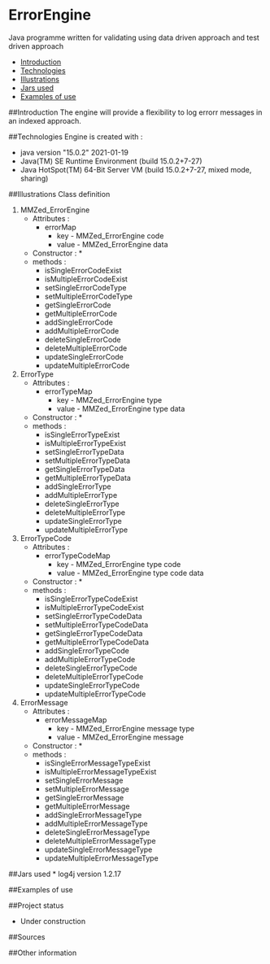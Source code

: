 # ErrorEngine
Java programme written for validating using data driven approach and test driven approach

* [Introduction](#introduction)
* [Technologies](#technologies)
* [Illustrations](#illustrations)
* [Jars used](#jars-used)
* [Examples of use](#examples-of-use)

##Introduction
The engine will provide a flexibility to log errorr messages in an indexed approach.

##Technologies
Engine is created with :
* java version "15.0.2" 2021-01-19
* Java(TM) SE Runtime Environment (build 15.0.2+7-27)
* Java HotSpot(TM) 64-Bit Server VM (build 15.0.2+7-27, mixed mode, sharing)

##Illustrations
Class definition
1. MMZed_ErrorEngine
    * Attributes :
        * errorMap
            * key - MMZed_ErrorEngine code
            * value - MMZed_ErrorEngine data
    * Constructor :
        * 
    * methods :
        * isSingleErrorCodeExist
        * isMultipleErrorCodeExist
        * setSingleErrorCodeType
        * setMultipleErrorCodeType
        * getSingleErrorCode
        * getMultipleErrorCode
        * addSingleErrorCode
        * addMultipleErrorCode
        * deleteSingleErrorCode
        * deleteMultipleErrorCode
        * updateSingleErrorCode
        * updateMultipleErrorCode
2. ErrorType
    * Attributes :
        * errorTypeMap
            * key - MMZed_ErrorEngine type
            * value - MMZed_ErrorEngine type data
    * Constructor :
        *
    * methods :
        * isSingleErrorTypeExist
        * isMultipleErrorTypeExist
        * setSingleErrorTypeData
        * setMultipleErrorTypeData
        * getSingleErrorTypeData
        * getMultipleErrorTypeData
        * addSingleErrorType
        * addMultipleErrorType
        * deleteSingleErrorType
        * deleteMultipleErrorType
        * updateSingleErrorType
        * updateMultipleErrorType
3. ErrorTypeCode
    * Attributes :
        * errorTypeCodeMap
            * key - MMZed_ErrorEngine type code
            * value - MMZed_ErrorEngine type code data
    * Constructor :
        *
    * methods :
        * isSingleErrorTypeCodeExist
        * isMultipleErrorTypeCodeExist
        * setSingleErrorTypeCodeData
        * setMultipleErrorTypeCodeData
        * getSingleErrorTypeCodeData
        * getMultipleErrorTypeCodeData
        * addSingleErrorTypeCode
        * addMultipleErrorTypeCode
        * deleteSingleErrorTypeCode
        * deleteMultipleErrorTypeCode
        * updateSingleErrorTypeCode
        * updateMultipleErrorTypeCode
4. ErrorMessage
    * Attributes :
        * errorMessageMap
            * key - MMZed_ErrorEngine message type
            * value - MMZed_ErrorEngine message
    * Constructor :
        *
    * methods :
        * isSingleErrorMessageTypeExist
        * isMultipleErrorMessageTypeExist
        * setSingleErrorMessage
        * setMultipleErrorMessage
        * getSingleErrorMessage
        * getMultipleErrorMessage
        * addSingleErrorMessageType
        * addMultipleErrorMessageType
        * deleteSingleErrorMessageType
        * deleteMultipleErrorMessageType
        * updateSingleErrorMessageType
        * updateMultipleErrorMessageType

##Jars used
    * log4j version 1.2.17

##Examples of use

##Project status
* Under construction

##Sources

##Other information